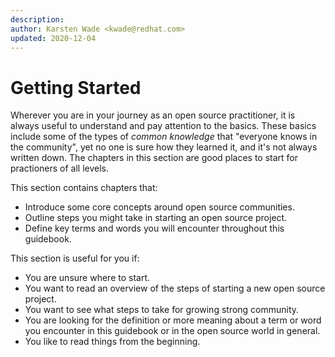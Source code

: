 ```yaml
---
description: 
author: Karsten Wade <kwade@redhat.com>
updated: 2020-12-04
---
```


# Getting Started

Wherever you are in your journey as an open source practitioner, it is always useful to understand and pay attention to the basics. These basics include some of the types of _common knowledge_ that "everyone knows in the community", yet no one is sure how they learned it, and it's not always written down. The chapters in this section are good places to start for practioners of all levels.

This section contains chapters that:

* Introduce some core concepts around open source communities.
* Outline steps you might take in starting an open source project.
* Define key terms and words you will encounter throughout this guidebook.

This section is useful for you if:

* You are unsure where to start.
* You want to read an overview of the steps of starting a new open source project.
* You want to see what steps to take for growing strong community.
* You are looking for the definition or more meaning about a term or word you encounter in this guidebook or in the open source world in general.
* You like to read things from the beginning.